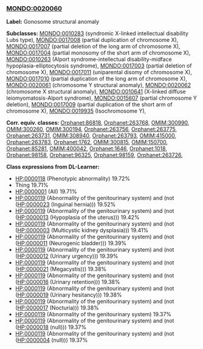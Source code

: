 
### [MONDO:0020060](http://purl.obolibrary.org/obo/MONDO_0020060)
**Label:** Gonosome structural anomaly

**Subclasses:** [MONDO:0010283](http://purl.obolibrary.org/obo/MONDO_0010283) (syndromic X-linked intellectual disability Lubs type), [MONDO:0017008](http://purl.obolibrary.org/obo/MONDO_0017008) (partial duplication of chromosome X), [MONDO:0017007](http://purl.obolibrary.org/obo/MONDO_0017007) (partial deletion of the long arm of chromosome X), [MONDO:0017004](http://purl.obolibrary.org/obo/MONDO_0017004) (partial monosomy of the short arm of chromosome X), [MONDO:0010263](http://purl.obolibrary.org/obo/MONDO_0010263) (Alport syndrome-intellectual disability-midface hypoplasia-elliptocytosis syndrome), [MONDO:0017003](http://purl.obolibrary.org/obo/MONDO_0017003) (partial deletion of chromosome X), [MONDO:0017011](http://purl.obolibrary.org/obo/MONDO_0017011) (uniparental disomy of chromosome X), [MONDO:0017010](http://purl.obolibrary.org/obo/MONDO_0017010) (partial duplication of the long arm of chromosome X), [MONDO:0020061](http://purl.obolibrary.org/obo/MONDO_0020061) (chromosome Y structural anomaly), [MONDO:0020062](http://purl.obolibrary.org/obo/MONDO_0020062) (chromosome X structural anomaly), [MONDO:0010641](http://purl.obolibrary.org/obo/MONDO_0010641) (X-linked diffuse leiomyomatosis-Alport syndrome), [MONDO:0015607](http://purl.obolibrary.org/obo/MONDO_0015607) (partial chromosome Y deletion), [MONDO:0017009](http://purl.obolibrary.org/obo/MONDO_0017009) (partial duplication of the short arm of chromosome X), [MONDO:0019935](http://purl.obolibrary.org/obo/MONDO_0019935) (Isochromosome Y), 

**Corr. equiv. classes:** [Orphanet:86818](http://www.orpha.net/ORDO/Orphanet_86818), [Orphanet:263768](http://www.orpha.net/ORDO/Orphanet_263768), [OMIM:300990](http://purl.obolibrary.org/obo/OMIM_300990), [OMIM:300260](http://purl.obolibrary.org/obo/OMIM_300260), [OMIM:300194](http://purl.obolibrary.org/obo/OMIM_300194), [Orphanet:263756](http://www.orpha.net/ORDO/Orphanet_263756), [Orphanet:263775](http://www.orpha.net/ORDO/Orphanet_263775), [Orphanet:263731](http://www.orpha.net/ORDO/Orphanet_263731), [OMIM:308940](http://purl.obolibrary.org/obo/OMIM_308940), [Orphanet:263793](http://www.orpha.net/ORDO/Orphanet_263793), [OMIM:415000](http://purl.obolibrary.org/obo/OMIM_415000), [Orphanet:263783](http://www.orpha.net/ORDO/Orphanet_263783), [Orphanet:1762](http://www.orpha.net/ORDO/Orphanet_1762), [OMIM:300815](http://purl.obolibrary.org/obo/OMIM_300815), [OMIM:150700](http://purl.obolibrary.org/obo/OMIM_150700), [Orphanet:85281](http://www.orpha.net/ORDO/Orphanet_85281), [OMIM:400042](http://purl.obolibrary.org/obo/OMIM_400042), [Orphanet:1646](http://www.orpha.net/ORDO/Orphanet_1646), [Orphanet:1018](http://www.orpha.net/ORDO/Orphanet_1018), [Orphanet:98158](http://www.orpha.net/ORDO/Orphanet_98158), [Orphanet:96325](http://www.orpha.net/ORDO/Orphanet_96325), [Orphanet:98159](http://www.orpha.net/ORDO/Orphanet_98159), [Orphanet:263726](http://www.orpha.net/ORDO/Orphanet_263726), 

**Class expressions from DL-Learner:**

- [HP:0000118](http://purl.obolibrary.org/obo/HP_0000118) (Phenotypic abnormality) 19.72%
- Thing 19.71%
- [HP:0000001](http://purl.obolibrary.org/obo/HP_0000001) (All) 19.71%
- [HP:0000119](http://purl.obolibrary.org/obo/HP_0000119) (Abnormality of the genitourinary system) and (not ([HP:0000023](http://purl.obolibrary.org/obo/HP_0000023) (Inguinal hernia))) 19.52%
- [HP:0000119](http://purl.obolibrary.org/obo/HP_0000119) (Abnormality of the genitourinary system) and (not ([HP:0000013](http://purl.obolibrary.org/obo/HP_0000013) (Hypoplasia of the uterus))) 19.42%
- [HP:0000119](http://purl.obolibrary.org/obo/HP_0000119) (Abnormality of the genitourinary system) and (not ([HP:0000003](http://purl.obolibrary.org/obo/HP_0000003) (Multicystic kidney dysplasia))) 19.41%
- [HP:0000119](http://purl.obolibrary.org/obo/HP_0000119) (Abnormality of the genitourinary system) and (not ([HP:0000011](http://purl.obolibrary.org/obo/HP_0000011) (Neurogenic bladder))) 19.39%
- [HP:0000119](http://purl.obolibrary.org/obo/HP_0000119) (Abnormality of the genitourinary system) and (not ([HP:0000012](http://purl.obolibrary.org/obo/HP_0000012) (Urinary urgency))) 19.39%
- [HP:0000119](http://purl.obolibrary.org/obo/HP_0000119) (Abnormality of the genitourinary system) and (not ([HP:0000021](http://purl.obolibrary.org/obo/HP_0000021) (Megacystis))) 19.38%
- [HP:0000119](http://purl.obolibrary.org/obo/HP_0000119) (Abnormality of the genitourinary system) and (not ([HP:0000016](http://purl.obolibrary.org/obo/HP_0000016) (Urinary retention))) 19.38%
- [HP:0000119](http://purl.obolibrary.org/obo/HP_0000119) (Abnormality of the genitourinary system) and (not ([HP:0000019](http://purl.obolibrary.org/obo/HP_0000019) (Urinary hesitancy))) 19.38%
- [HP:0000119](http://purl.obolibrary.org/obo/HP_0000119) (Abnormality of the genitourinary system) and (not ([HP:0000017](http://purl.obolibrary.org/obo/HP_0000017) (Nocturia))) 19.38%
- [HP:0000119](http://purl.obolibrary.org/obo/HP_0000119) (Abnormality of the genitourinary system) 19.37%
- [HP:0000119](http://purl.obolibrary.org/obo/HP_0000119) (Abnormality of the genitourinary system) and (not ([HP:0000018](http://purl.obolibrary.org/obo/HP_0000018) (null))) 19.37%
- [HP:0000119](http://purl.obolibrary.org/obo/HP_0000119) (Abnormality of the genitourinary system) and (not ([HP:0000004](http://purl.obolibrary.org/obo/HP_0000004) (null))) 19.37%


